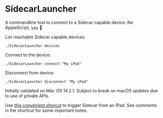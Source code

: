 # SidecarLauncher
A commandline tool to connect to a Sidecar capable device. No AppleScript, yay 🥳

List reachable Sidecar capable devices:

`./SidecarLauncher devices`

Connect to the device:

`./SidecarLauncher connect "My iPad"`

Disconnect from device:

`./SidecarLauncher disconnect "My iPad"`

Initially validated on Mac OS 14.2.1. Subject to break on macOS updates due to use of private APIs.

Use [this convenient shorcut](https://github.com/Ocasio-J/SidecarLauncher/raw/main/Sidecar%20Launcher.shortcut) to trigger Sidecar from an iPad.
See comments in the shortcut for some important notes.
